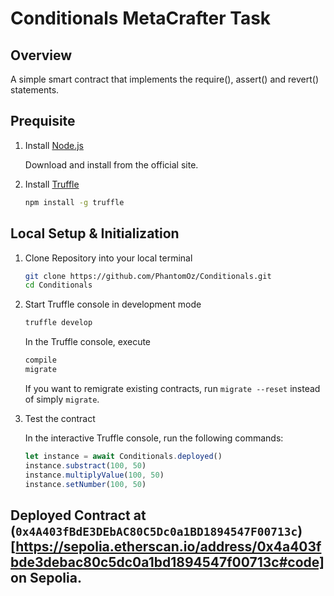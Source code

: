 # Conditionals MetaCrafter Task

## Overview
A simple smart contract that implements the require(), assert() and revert() statements.

## Prequisite

1. Install [Node.js](https://nodejs.org)

   Download and install from the official site.

2. Install [Truffle](https://github.com/trufflesuite/truffle)

   ```bash
   npm install -g truffle
   ```


## Local Setup & Initialization

1. Clone Repository into your local terminal

   ```bash
   git clone https://github.com/PhantomOz/Conditionals.git
   cd Conditionals
   ```

2. Start Truffle console in development mode

   ```bash
   truffle develop
   ```

   In the Truffle console, execute

   ```bash
   compile
   migrate
   ```
   If you want to remigrate existing contracts, run `migrate --reset` instead of simply `migrate`.

3. Test the contract

   In the interactive Truffle console, run the following commands:

   ```javascript
   let instance = await Conditionals.deployed()
   instance.substract(100, 50)
   instance.multiplyValue(100, 50)
   instance.setNumber(100, 50)
   ```
## Deployed Contract at (`0x4A403fBdE3DEbAC80C5Dc0a1BD1894547F00713c`)[https://sepolia.etherscan.io/address/0x4a403fbde3debac80c5dc0a1bd1894547f00713c#code] on Sepolia.
